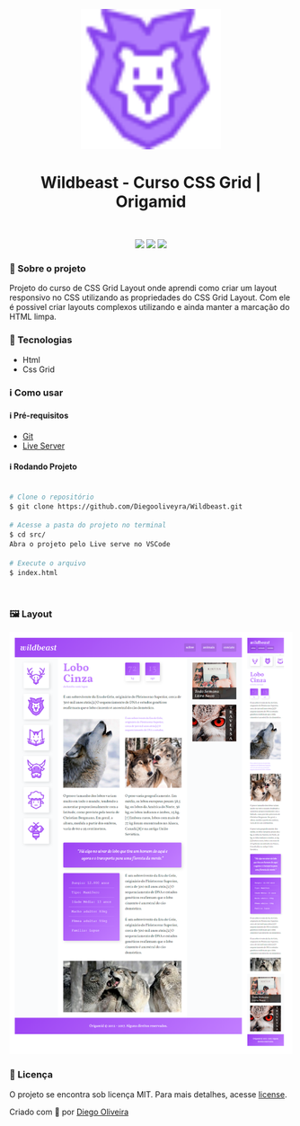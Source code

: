 <p align='center'><img width='250' src="./.github/leao.svg"></p>
<h1 align='center'>Wildbeast - Curso CSS Grid | Origamid </h1>
<br>
<p align='center'>
<img src="https://img.shields.io/github/languages/code-size/Diegooliveyra/Wildbeast">
<img src="https://img.shields.io/github/last-commit/Diegooliveyra/Wildbeast">
<img src="https://img.shields.io/github/license/Diegooliveyra/Wildbeast">
</p>

<h3>🔖 Sobre o projeto</h3>
<p>Projeto do curso de CSS Grid Layout onde aprendi como criar um layout responsivo no CSS utilizando as propriedades do CSS Grid Layout. Com ele é possivel criar layouts complexos utilizando e ainda manter a marcação do HTML limpa.  <p>

<h3>🚀 Tecnologias</h3>
<ul>
    <li>Html</li>
    <li>Css Grid</li>
</ul>

<h3>ℹ️ Como usar</h3>

<h4>ℹ️ Pré-requisitos</h4>

<ul>
    <li><a href="https://git-scm.com/" target="_blank">Git</a></li>
    <li><a href="https://marketplace.visualstudio.com/items?itemName=ritwickdey.LiveServer" target="_blank">Live Server</a></li>
</ul>

<h4>ℹ️ Rodando Projeto</h4>

```bash

# Clone o repositório
$ git clone https://github.com/Diegooliveyra/Wildbeast.git

# Acesse a pasta do projeto no terminal
$ cd src/
Abra o projeto pelo Live serve no VSCode

# Execute o arquivo
$ index.html

```

</br>


<h3>🖼 Layout</h3>
<img src="./.github/layout.png">


<h3>📝 Licença</h3>
<p>O projeto se encontra sob licença MIT. Para mais detalhes, acesse <a href='LICENSE'>license<a>.</p>
<p>Criado com 💙 por <a href='https://github.com/Diegooliveyra/' target='blank'>Diego Oliveira</a></p>
